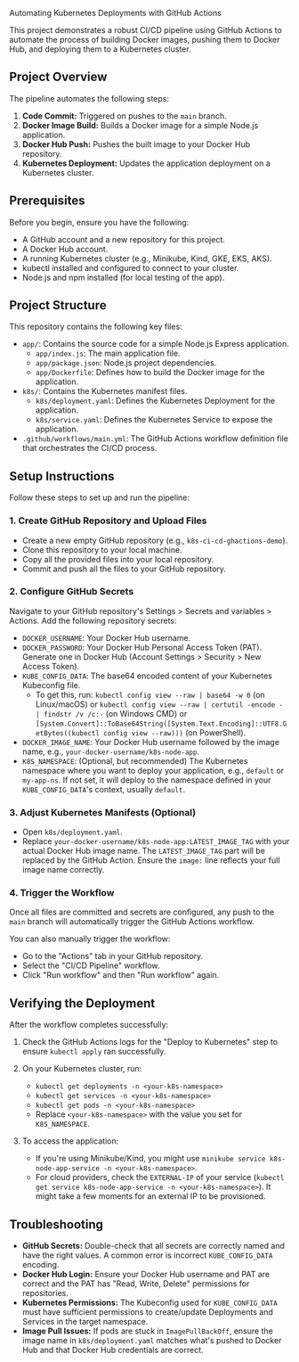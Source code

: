 Automating Kubernetes Deployments with GitHub Actions

This project demonstrates a robust CI/CD pipeline using GitHub Actions to automate the process of building Docker images, pushing them to Docker Hub, and deploying them to a Kubernetes cluster.

## Project Overview

The pipeline automates the following steps:
1.  **Code Commit:** Triggered on pushes to the `main` branch.
2.  **Docker Image Build:** Builds a Docker image for a simple Node.js application.
3.  **Docker Hub Push:** Pushes the built image to your Docker Hub repository.
4.  **Kubernetes Deployment:** Updates the application deployment on a Kubernetes cluster.

## Prerequisites

Before you begin, ensure you have the following:

*   A GitHub account and a new repository for this project.
*   A Docker Hub account.
*   A running Kubernetes cluster (e.g., Minikube, Kind, GKE, EKS, AKS).
*   kubectl installed and configured to connect to your cluster.
*   Node.js and npm installed (for local testing of the app).

## Project Structure

This repository contains the following key files:

*   `app/`: Contains the source code for a simple Node.js Express application.
    *   `app/index.js`: The main application file.
    *   `app/package.json`: Node.js project dependencies.
    *   `app/Dockerfile`: Defines how to build the Docker image for the application.
*   `k8s/`: Contains the Kubernetes manifest files.
    *   `k8s/deployment.yaml`: Defines the Kubernetes Deployment for the application.
    *   `k8s/service.yaml`: Defines the Kubernetes Service to expose the application.
*   `.github/workflows/main.yml`: The GitHub Actions workflow definition file that orchestrates the CI/CD process.

## Setup Instructions

Follow these steps to set up and run the pipeline:

### 1. Create GitHub Repository and Upload Files

*   Create a new empty GitHub repository (e.g., `k8s-ci-cd-ghactions-demo`).
*   Clone this repository to your local machine.
*   Copy all the provided files into your local repository.
*   Commit and push all the files to your GitHub repository.

### 2. Configure GitHub Secrets

Navigate to your GitHub repository's Settings > Secrets and variables > Actions. Add the following repository secrets:

*   `DOCKER_USERNAME`: Your Docker Hub username.
*   `DOCKER_PASSWORD`: Your Docker Hub Personal Access Token (PAT). Generate one in Docker Hub (Account Settings > Security > New Access Token).
*   `KUBE_CONFIG_DATA`: The base64 encoded content of your Kubernetes Kubeconfig file.
    *   To get this, run: `kubectl config view --raw | base64 -w 0` (on Linux/macOS) or `kubectl config view --raw | certutil -encode - | findstr /v /c:-` (on Windows CMD) or `[System.Convert]::ToBase64String([System.Text.Encoding]::UTF8.GetBytes((kubectl config view --raw)))` (on PowerShell).
*   `DOCKER_IMAGE_NAME`: Your Docker Hub username followed by the image name, e.g., `your-docker-username/k8s-node-app`.
*   `K8S_NAMESPACE`: (Optional, but recommended) The Kubernetes namespace where you want to deploy your application, e.g., `default` or `my-app-ns`. If not set, it will deploy to the namespace defined in your `KUBE_CONFIG_DATA`'s context, usually `default`.

### 3. Adjust Kubernetes Manifests (Optional)

*   Open `k8s/deployment.yaml`.
*   Replace `your-docker-username/k8s-node-app:LATEST_IMAGE_TAG` with your actual Docker Hub image name. The `LATEST_IMAGE_TAG` part will be replaced by the GitHub Action. Ensure the `image:` line reflects your full image name correctly.

### 4. Trigger the Workflow

Once all files are committed and secrets are configured, any push to the `main` branch will automatically trigger the GitHub Actions workflow.

You can also manually trigger the workflow:
*   Go to the "Actions" tab in your GitHub repository.
*   Select the "CI/CD Pipeline" workflow.
*   Click "Run workflow" and then "Run workflow" again.

## Verifying the Deployment

After the workflow completes successfully:

1.  Check the GitHub Actions logs for the "Deploy to Kubernetes" step to ensure `kubectl apply` ran successfully.
2.  On your Kubernetes cluster, run:
    *   `kubectl get deployments -n <your-k8s-namespace>`
    *   `kubectl get services -n <your-k8s-namespace>`
    *   `kubectl get pods -n <your-k8s-namespace>`
    *   Replace `<your-k8s-namespace>` with the value you set for `K8S_NAMESPACE`.

3.  To access the application:
    *   If you're using Minikube/Kind, you might use `minikube service k8s-node-app-service -n <your-k8s-namespace>`.
    *   For cloud providers, check the `EXTERNAL-IP` of your service (`kubectl get service k8s-node-app-service -n <your-k8s-namespace>`). It might take a few moments for an external IP to be provisioned.

## Troubleshooting

*   **GitHub Secrets:** Double-check that all secrets are correctly named and have the right values. A common error is incorrect `KUBE_CONFIG_DATA` encoding.
*   **Docker Hub Login:** Ensure your Docker Hub username and PAT are correct and the PAT has "Read, Write, Delete" permissions for repositories.
*   **Kubernetes Permissions:** The Kubeconfig used for `KUBE_CONFIG_DATA` must have sufficient permissions to create/update Deployments and Services in the target namespace.
*   **Image Pull Issues:** If pods are stuck in `ImagePullBackOff`, ensure the image name in `k8s/deployment.yaml` matches what's pushed to Docker Hub and that Docker Hub credentials are correct.